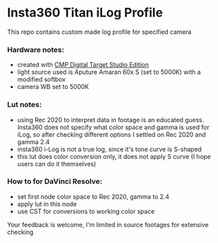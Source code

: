 # Insta360 Titan iLog Profile
This repo contains custom made log profile for specified camera

### Hardware notes:
- created with [CMP Digital Target Studio Edition](https://www.cmp-color.fr/eng%20digital%20target.html)
- light source used is Aputure Amaran 60x S (set to 5000K) with a modified softbox
- camera WB set to 5000K

### Lut notes:
- using Rec 2020 to interpret data in footage is an educated guess. Insta360 does not specify what color space and gamma is used for iLog, so after checking different options I settled on Rec 2020 and gamma 2.4
- insta360 i-Log is not a true log, since it's tone curve is S-shaped
- this lut does color conversion only, it does not apply S curve (I hope users can do it themselves)

### How to for DaVinci Resolve:
- set first node color space to Rec 2020, gamma to 2.4
- apply lut in this node
- use CST for conversions to working color space

Your feedback is welcome, I'm limited in source footages for extensive checking
